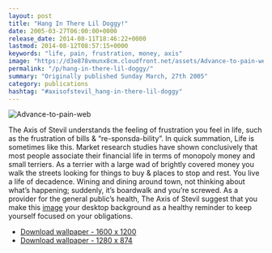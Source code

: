 ```yaml
---
layout: post
title: "Hang In There Lil Doggy!"
date: 2005-03-27T06:00:00+0000
release_date: 2014-08-11T18:46:22+0000
lastmod: 2014-08-12T08:57:15+0000
keywords: "life, pain, frustration, money, axis"
image: "https://d3e878vmunx8cm.cloudfront.net/assets/Advance-to-pain-web.jpg"
permalink: "/p/hang-in-there-lil-doggy/"
summary: "Originally published Sunday March, 27th 2005"
category: publications
hashtag: "#axisofstevil_hang-in-there-lil-doggy"
---
```


[id_1]: https://d3e878vmunx8cm.cloudfront.net/assets/Advance-to-pain-web.jpg "Advance-to-pain-web"
![Advance-to-pain-web][id_1]

The Axis of Stevil understands the feeling of frustration you feel in life, such as the frustration of bills & “re-sponsda-bility”. In quick summation, Life is sometimes like this. Market research studies have shown conclusively that most people associate their financial life in terms of monopoly money and small terriers. As a terrier with a large wad of brightly covered money you walk the streets looking for things to buy & places to stop and rest. You live a life of decadence. Wining and dining around town, not thinking about what’s happening; suddenly, it’s boardwalk and you’re screwed. As a provider for the general public’s health, The Axis of Stevil suggest that you make this [image](https://d3e878vmunx8cm.cloudfront.net/assets/Advancetopain1600x1200.jpg "1600X1200") your desktop background as a healthy reminder to keep yourself focused on your obligations.

- [Download wallpaper - 1600 x 1200](https://d3e878vmunx8cm.cloudfront.net/assets/Advancetopain1600x1200.jpg)
- [Download wallpaper - 1280 x 874](https://d3e878vmunx8cm.cloudfront.net/assets/Advancetopain1280x854.jpg)

